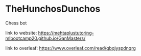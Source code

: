 # TheHunchosDunchos
Chess bot

link to website: https://mehtaplustutoring-mlbootcamp20.github.io/GanMasters/

link to overleaf: https://www.overleaf.com/read/qbqjyspdnqrg

